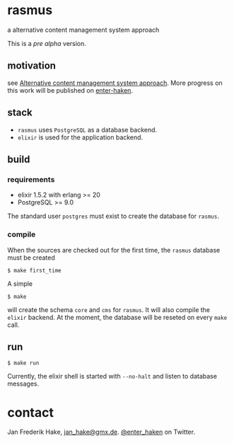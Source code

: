 # rasmus

a alternative content management system approach

This is a *pre alpha* version.

## motivation

see [Alternative content management system approach](http://enter-haken.github.io/posts/2018-02-19-rasmus.html).
More progress on this work will be published on [enter-haken](http://enter-haken.github.io).

## stack

* `rasmus` uses `PostgreSQL` as a database backend.
* `elixir` is used for the application backend.

## build

### requirements

* elixir 1.5.2 with erlang >= 20
* PostgreSQL >= 9.0

The standard user `postgres` must exist to create the database for `rasmus`.

### compile

When the sources are checked out for the first time, the `rasmus` database must be created

    $ make first_time

A simple 

    $ make

will create the schema `core` and `cms` for `rasmus`.
It will also compile the `elixir` backend.
At the moment, the database will be reseted on every `make` call.

## run

    $ make run

Currently, the elixir shell is started with `--no-halt` and listen to database messages.

# contact

Jan Frederik Hake, <jan_hake@gmx.de>. [@enter_haken](https://twitter.com/enter_haken) on Twitter.


